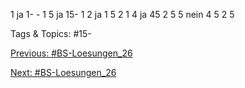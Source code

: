1 ja 1- - 1
5 ja 15- 1
2 ja 1 5 2 1
4 ja 45 2 5
5 nein 4 5 2 5

   Tags & Topics:
   #15-

[Previous: #BS-Loesungen_26](BS-Loesungen_26.md)

[Next: #BS-Loesungen_26](BS-Loesungen_26.md)